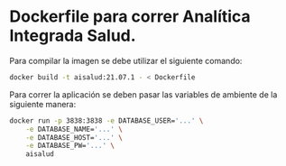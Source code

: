 # Dockerfile para correr Analítica Integrada Salud.

Para compilar la imagen se debe utilizar el siguiente comando:

```bash
docker build -t aisalud:21.07.1 - < Dockerfile
```

Para correr la aplicación se deben pasar las variables de ambiente
de la siguiente manera:

```bash
docker run -p 3838:3838 -e DATABASE_USER='...' \
    -e DATABASE_NAME='...' \
    -e DATABASE_HOST='...' \
    -e DATABASE_PW='...' \
    aisalud
```
